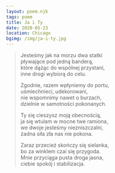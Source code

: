 ```yaml
---
layout: poem.njk
tags: poem
title: Ja i Ty
date: 2020-05-23
location: Chicago
bgimg: /img/ja-i-ty.jpg
---
```


> Jesteśmy jak na morzu dwa statki  
> pływające pod jedną banderą,                         
> które dążąc do wspólnej przystani,                 
> inne drogi wybiorą do celu.  
> 
> Zgodnie, razem wpłyniemy do portu,  
> uśmiechnieci, udekorowani,    
> nie wspomnimy nawet o burzach,  
> dzielnie w samotności pokonanych.  
> 
> Ty się cieszysz moją obecnością,  
> ja się wtulam w mocne twe ramiona,    
> we dwoje jesteśmy niezniszczalni,  
> żadna siła zła nas nie pokona.                                  
> 
> Zaraz przecież skończy się sielanka,  
> bo za winklem czai się przygoda.                      
> Mnie przyciąga pusta droga jasna,  
> ciebie spokój i stabilizacja.  
> 
